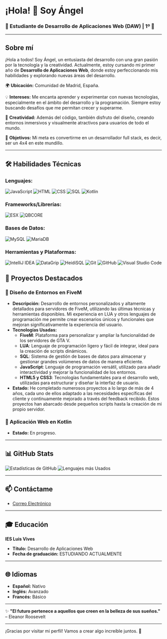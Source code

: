 # ¡Hola! 👋 Soy Ángel

### 🌟 Estudiante de Desarrollo de Aplicaciones Web (DAW) | 1º 🌟

---

## Sobre mí

¡Hola a todos! Soy Ángel, un entusiasta del desarrollo con una gran pasión por la tecnología y la creatividad. Actualmente, estoy cursando mi primer año de **Desarrollo de Aplicaciones Web**, donde estoy perfeccionando mis habilidades y explorando nuevas áreas del desarrollo.

🌍 **Ubicación:** Comunidad de Madrid, España.

💡 **Intereses:** Me encanta aprender y experimentar con nuevas tecnologías, especialmente en el ámbito del desarrollo y la programación. Siempre estoy buscando desafíos que me permitan crecer y superarme.

🎨 **Creatividad:** Además del código, también disfruto del diseño, creando entornos inmersivos y visualmente atractivos para usuarios de todo el mundo.

🚀 **Objetivos:** Mi meta es convertirme en un desarrollador full stack, es decir, ser un 4x4 en este mundillo.

---

## 🛠️ Habilidades Técnicas

### Lenguajes:
![JavaScript](https://img.shields.io/badge/JavaScript-F7DF1E?style=for-the-badge&logo=javascript&logoColor=black)
![HTML](https://img.shields.io/badge/HTML-E34F26?style=for-the-badge&logo=html5&logoColor=white)
![CSS](https://img.shields.io/badge/CSS-1572B6?style=for-the-badge&logo=css3&logoColor=white)
![SQL](https://img.shields.io/badge/SQL-4479A1?style=for-the-badge&logo=MySQL&logoColor=white)
![Kotlin](https://img.shields.io/badge/Kotlin-7F52FF?style=for-the-badge&logo=kotlin&logoColor=white)

### Frameworks/Librerías:
![ESX](https://img.shields.io/badge/ESX-8A2BE2?style=for-the-badge&logoColor=white)
![QBCORE](https://img.shields.io/badge/QBCORE-0000CD?style=for-the-badge&logoColor=white)

### Bases de Datos:
![MySQL](https://img.shields.io/badge/MySQL-4479A1?style=for-the-badge&logo=MySQL&logoColor=white)
![MariaDB](https://img.shields.io/badge/MariaDB-003545?style=for-the-badge&logo=MariaDB&logoColor=white)

### Herramientas y Plataformas:
![IntelliJ IDEA](https://img.shields.io/badge/IntelliJ_IDEA-000000?style=for-the-badge&logo=intellij%20idea&logoColor=white)
![DataGrip](https://img.shields.io/badge/DataGrip-000000?style=for-the-badge&logo=datagrip&logoColor=white)
![HeidiSQL](https://img.shields.io/badge/HeidiSQL-000000?style=for-the-badge&logoColor=white)
![Git](https://img.shields.io/badge/Git-F05032?style=for-the-badge&logo=git&logoColor=white)
![GitHub](https://img.shields.io/badge/GitHub-181717?style=for-the-badge&logo=github&logoColor=white)
![Visual Studio Code](https://img.shields.io/badge/Visual_Studio_Code-007ACC?style=for-the-badge&logo=visual%20studio%20code&logoColor=white)


## 🚀 Proyectos Destacados

### 🎨 Diseño de Entornos en FiveM
- **Descripción:** Desarrollo de entornos personalizados y altamente detallados para servidores de FiveM, utilizando las últimas técnicas y herramientas disponibles. Mi experiencia en LUA y otros lenguajes de programación me permite crear escenarios únicos y funcionales que mejoran significativamente la experiencia del usuario.
- **Tecnologías Usadas:** 
  - **FiveM**: Plataforma para personalizar y ampliar la funcionalidad de los servidores de GTA V.
  - **LUA**: Lenguaje de programación ligero y fácil de integrar, ideal para la creación de scripts dinámicos.
  - **SQL**: Sistema de gestión de bases de datos para almacenar y gestionar grandes volúmenes de datos de manera eficiente.
  - **JavaScript**: Lenguaje de programación versátil, utilizado para añadir interactividad y mejorar la funcionalidad de los entornos.
  - **HTML5 y CSS3**: Tecnologías fundamentales para el desarrollo web, utilizadas para estructurar y diseñar la interfaz de usuario.
- **Estado:** He completado numerosos proyectos a lo largo de más de 4 años, cada uno de ellos adaptado a las necesidades específicas del cliente y continuamente mejorado a través del feedback recibido. Estos proyectos han abarcado desde pequeños scripts hasta la creación de mi propio servidor.

### 📱 Aplicación Web en Kotlin
- **Estado:** En progreso.

---

## 📊 GitHub Stats

![Estadísticas de GitHub](https://github-readme-stats.vercel.app/api?username=SrAngelDev&show_icons=true&theme=dracula)
![Lenguajes más Usados](https://github-readme-stats.vercel.app/api/top-langs/?username=SrAngelDev&layout=compact&theme=dracula)

---

## 📫 Contáctame

- [Correo Electrónico](mailto:angelsangas1@gmail.com)

---

## 🎓 Educación

**IES Luis Vives**
- **Título:** Desarrollo de Aplicaciones Web
- **Fecha de graduación:** ESTUDIANDO ACTUALMENTE

---

## 🌐 Idiomas

- **Español:** Nativo
- **Inglés:** Avanzado
- **Francés:** Básico

---

✨ **"El futuro pertenece a aquellos que creen en la belleza de sus sueños."** – Eleanor Roosevelt

---

¡Gracias por visitar mi perfil! Vamos a crear algo increíble juntos. 🚀
